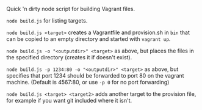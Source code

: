 Quick 'n dirty node script for building Vagrant files.

`node build.js` for listing targets.

`node build.js <target>` creates a Vagrantfile and provision.sh in `bin` that can be copied to an empty directory and started with `vagrant up`.

`node build.js -o "<outputdir>" <target>` as above, but places the files in the specified directory (creates it if doesn't exist).

`node build.js -p 1234:80 -o "<outputdir>" <target>` as above, but specifies that port 1234 should be forwarded to port 80 on the vagrant machine. (Default is 4567:80, or use `-p 0` for no port forwarding)

`node build.js <target> <target2>` adds another target to the provision file, for example if you want git included where it isn't.
